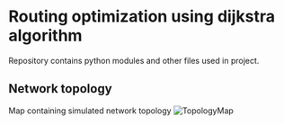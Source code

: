 # Routing optimization using dijkstra algorithm

Repository contains python modules and other files used in project.

## Network topology
Map containing simulated network topology
![TopologyMap](https://github.com/Sulik5/SchtController/assets/47953589/c1b77284-5bc7-4888-99a2-ffe6f19c9186)
